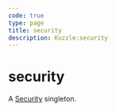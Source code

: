 ```yaml
---
code: true
type: page
title: security
description: Kuzzle:security
---
```


# security

A [Security](/sdk/android/3/core-classes/security/) singleton.
